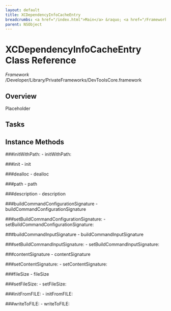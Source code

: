 ```yaml
---
layout: default
title: XCDependencyInfoCacheEntry
breadcrumbs: <a href="/index.html">Main</a> &raquo; <a href="/Frameworks.html">Framework</a> &raquo; <a href="/Frameworks/DevToolsCore.html">DevToolsCore</a> &raquo; XCDependencyInfoCacheEntry
parent: NSObject 
---
```

# XCDependencyInfoCacheEntry Class Reference

*Framework* /Developer/Library/PrivateFrameworks/DevToolsCore.framework

## Overview

Placeholder

## Tasks

## Instance Methods

<a name="-initWithPath:"></a>
###initWithPath:
    - initWithPath:

<a name="-init"></a>
###init
    - init

<a name="-dealloc"></a>
###dealloc
    - dealloc

<a name="-path"></a>
###path
    - path

<a name="-description"></a>
###description
    - description

<a name="-buildCommandConfigurationSignature"></a>
###buildCommandConfigurationSignature
    - buildCommandConfigurationSignature

<a name="-setBuildCommandConfigurationSignature:"></a>
###setBuildCommandConfigurationSignature:
    - setBuildCommandConfigurationSignature:

<a name="-buildCommandInputSignature"></a>
###buildCommandInputSignature
    - buildCommandInputSignature

<a name="-setBuildCommandInputSignature:"></a>
###setBuildCommandInputSignature:
    - setBuildCommandInputSignature:

<a name="-contentSignature"></a>
###contentSignature
    - contentSignature

<a name="-setContentSignature:"></a>
###setContentSignature:
    - setContentSignature:

<a name="-fileSize"></a>
###fileSize
    - fileSize

<a name="-setFileSize:"></a>
###setFileSize:
    - setFileSize:

<a name="-initFromFILE:"></a>
###initFromFILE:
    - initFromFILE:

<a name="-writeToFILE:"></a>
###writeToFILE:
    - writeToFILE:

